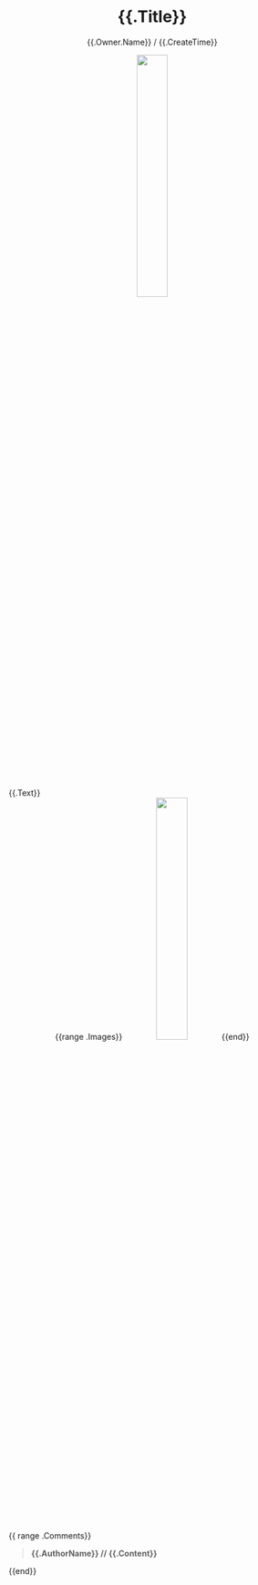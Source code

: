 <h1 align="center">{{.Title}}</h1>
<p align="center">
    <a>{{.Owner.Name}} / {{.CreateTime}}</a>
</p>

<div align="center">
    <img src="{{.Owner.AvatarURL}}" width="33%" height="33%"/>
</div>

<div>
{{.Text}}
</div>

<div class="image" align="center">
{{range .Images}}
<img src="{{.URL}}" width="33%" height="33%"/>
{{end}}
</div>

<div align="left">
<div>
{{ range .Comments}}
<blockquote >
<span> <strong>{{.AuthorName}} // {{.Content}} </strong></span>
</blockquote>
{{end}}
</div>
</div>